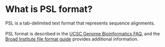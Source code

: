 # What is PSL format?
<!-- pombase_categories: Data Submission and Formats -->

PSL is a tab-delimited text format that represents sequence alignments.\
\
PSL format is described in the [UCSC Genome Bioinformatics FAQ](http://genome.ucsc.edu/FAQ/FAQformat.html#format2), and the [Broad Institute file format guide](http://www.broadinstitute.org/software/igv/node/171) provides
additional information.

